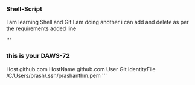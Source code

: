 ### Shell-Script
I am learning Shell and Git
I am doing another 
i can add and delete as per the requirements
added line


'''
### this is your DAWS-72
Host github.com
	HostName github.com
	User Git
	IdentityFile /C/Users/prash/.ssh/prashanthm.pem
'''